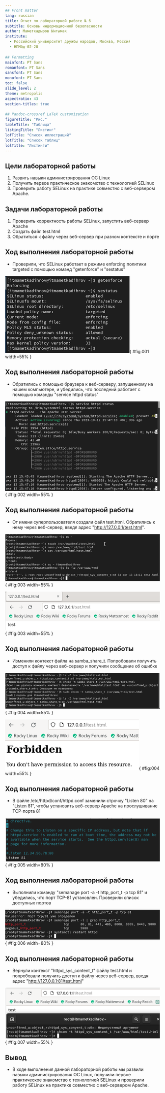 ```yaml
---
## Front matter
lang: russian
title: Отчет по лабораторной работе № 6
subtitle: Основы информационной безопасности
author: Маметкадыров Ынтымак
institute:
  - Российский университет дружбы народов, Москва, Россия
  - НПМбд-02-20

## Formatting
mainfont: PT Sans
romanfont: PT Sans
sansfont: PT Sans
monofont: PT Sans
toc: false
slide_level: 2
theme: metropolis
aspectratio: 43
section-titles: true

## Pandoc-crossref LaTeX customization
figureTitle: "Рис."
tableTitle: "Таблица"
listingTitle: "Листинг"
lofTitle: "Список иллюстраций"
lotTitle: "Список таблиц"
lolTitle: "Листинги"
---
```


## Цели лабораторной работы

1) Развить навыки администрирования ОС Linux
2) Получить первое практическое знакомство с технологией SELinux
3) Проверить работу SELinux на практике совместно с веб-сервером Apache.

## Задачи лабораторной работы
1) Проверить корректность работы SELinux, запустить веб-сервер Apache
2) Создать файл test.html
3) Обратиться к файлу через веб-сервер при разном контексте и порте

## Ход выполнения лабораторной работы
- Проверили, что SELinux работает в режиме enforcing политики targeted с помощью команд "getenforce" и "sestatus"

![Проверка режима enforcing политики targeted](image/screenshot_1.png){ #fig:001 width=55% }

## Ход выполнения лабораторной работы
- Обратились с помощью браузера к веб-серверу, запущенному на нашем компьютере, и убедились, что последний работает с помощью команды "service httpd status" 

![Проверка работы веб-сервера](image/screenshot_2.png){ #fig:002 width=55% }

## Ход выполнения лабораторной работы
- От имени суперпользователя создали файл test.html. Обратились к нему через веб-сервер, введя адрес "http://127.0.0.1/test.html".

![](image/screenshot_7.png){ #fig:003 width=55% }

![Создание файла и его просмотр в веб-сервере](image/screenshot_8.png){ #fig:003 width=55% }

## Ход выполнения лабораторной работы
- Изменили контекст файла на samba_share_t. Попробовали получить доступ к файлу через веб-сервер и получили сообщение об ошибке

![](image/screenshot_9.png){ #fig:004 width=55% }

![Изменение контекста и просмотр файла в веб-сервере](image/screenshot_10.png){ #fig:004 width=55% }

## Ход выполнения лабораторной работы
- В файле /etc/httpd/conf/httpd.conf заменили строчку "Listen 80" на "Listen 81", чтобы установить веб-сервер Apache на прослушивание TCP-порта 81

![Установка веб-сервера Apache на прослушивание TCP-порта 81](image/screenshot_12.png){ #fig:005 width=80% }

## Ход выполнения лабораторной работы
- Выполнили команду "semanage port -a -t http_port_t -р tcp 81" и убедились, что порт TCP-81 установлен. Проверили список доступных портов

![Проверка установки порта 81](image/screenshot_14.png){ #fig:006 width=80% }

## Ход выполнения лабораторной работы
- Вернули контекст "httpd_sys_cоntent_t" файлу test.html и попробовали получить доступ к файлу через веб-сервер, введя адрес "http://127.0.0.1:81/test.html"

![Возвращение исходного контекста файлу и просмотр файла в веб-сервере](image/screenshot_15.png){ #fig:007 width=55% }

## Вывод
- В ходе выполнения данной лабораторной работы мы развили навыки администрирования ОС Linux, получили первое практическое знакомство с технологией SELinux и проверили работу SELinux на практике совместно с веб-сервером Apache.



